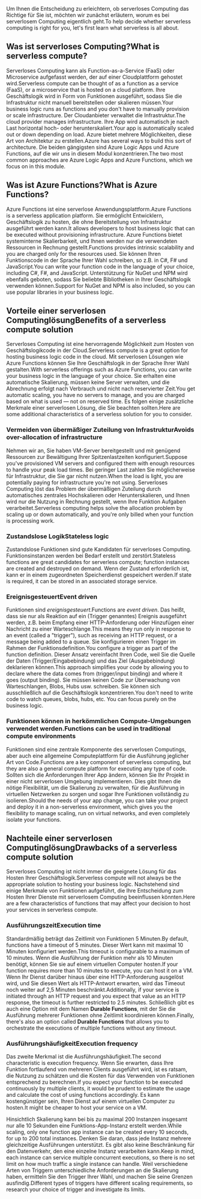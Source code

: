 <span data-ttu-id="a975c-101">Um Ihnen die Entscheidung zu erleichtern, ob serverloses Computing das Richtige für Sie ist, möchten wir zunächst erläutern, worum es bei serverlosem Computing eigentlich geht.</span><span class="sxs-lookup"><span data-stu-id="a975c-101">To help decide whether serverless computing is right for you, let's first learn what serverless is all about.</span></span>

## <a name="what-is-serverless-compute"></a><span data-ttu-id="a975c-102">Was ist serverloses Computing?</span><span class="sxs-lookup"><span data-stu-id="a975c-102">What is serverless compute?</span></span>

<span data-ttu-id="a975c-103">Serverloses Computing kann als Function-as-a-Service (FaaS) oder Microservice aufgefasst werden, der auf einer Cloudplattform gehostet wird.</span><span class="sxs-lookup"><span data-stu-id="a975c-103">Serverless compute can be thought of as a function as a service (FaaS), or a microservice that is hosted on a cloud platform.</span></span> <span data-ttu-id="a975c-104">Ihre Geschäftslogik wird in Form von Funktionen ausgeführt, sodass Sie die Infrastruktur nicht manuell bereitstellen oder skalieren müssen.</span><span class="sxs-lookup"><span data-stu-id="a975c-104">Your business logic runs as functions and you don't have to manually provision or scale infrastructure.</span></span> <span data-ttu-id="a975c-105">Der Cloudanbieter verwaltet die Infrastruktur.</span><span class="sxs-lookup"><span data-stu-id="a975c-105">The cloud provider manages infrastructure.</span></span> <span data-ttu-id="a975c-106">Ihre App wird automatisch je nach Last horizontal hoch- oder herunterskaliert.</span><span class="sxs-lookup"><span data-stu-id="a975c-106">Your app is automatically scaled out or down depending on load.</span></span> <span data-ttu-id="a975c-107">Azure bietet mehrere Möglichkeiten, diese Art von Architektur zu erstellen.</span><span class="sxs-lookup"><span data-stu-id="a975c-107">Azure has several ways to build this sort of architecture.</span></span> <span data-ttu-id="a975c-108">Die beiden gängigsten sind Azure Logic Apps und Azure Functions, auf die wir uns in diesem Modul konzentrieren.</span><span class="sxs-lookup"><span data-stu-id="a975c-108">The two most common approaches are Azure Logic Apps and Azure Functions, which we focus on in this module.</span></span>

## <a name="what-is-azure-functions"></a><span data-ttu-id="a975c-109">Was ist Azure Functions?</span><span class="sxs-lookup"><span data-stu-id="a975c-109">What is Azure Functions?</span></span>

<span data-ttu-id="a975c-110">Azure Functions ist eine serverlose Anwendungsplattform.</span><span class="sxs-lookup"><span data-stu-id="a975c-110">Azure Functions is a serverless application platform.</span></span> <span data-ttu-id="a975c-111">Sie ermöglicht Entwicklern, Geschäftslogik zu hosten, die ohne Bereitstellung von Infrastruktur ausgeführt werden kann.</span><span class="sxs-lookup"><span data-stu-id="a975c-111">It allows developers to host business logic that can be executed without provisioning infrastructure.</span></span> <span data-ttu-id="a975c-112">Azure Functions bietet systeminterne Skalierbarkeit, und Ihnen werden nur die verwendeten Ressourcen in Rechnung gestellt.</span><span class="sxs-lookup"><span data-stu-id="a975c-112">Functions provides intrinsic scalability and you are charged only for the resources used.</span></span> <span data-ttu-id="a975c-113">Sie können Ihren Funktionscode in der Sprache Ihrer Wahl schreiben, so z.B. in C#, F# und JavaScript.</span><span class="sxs-lookup"><span data-stu-id="a975c-113">You can write your function code in the language of your choice, including C#, F#, and JavaScript.</span></span> <span data-ttu-id="a975c-114">Unterstützung für NuGet und NPM wird ebenfalls geboten, sodass Sie beliebte Bibliotheken in Ihrer Geschäftslogik verwenden können.</span><span class="sxs-lookup"><span data-stu-id="a975c-114">Support for NuGet and NPM is also included, so you can use popular libraries in your business logic.</span></span>

## <a name="benefits-of-a-serverless-compute-solution"></a><span data-ttu-id="a975c-115">Vorteile einer serverlosen Computinglösung</span><span class="sxs-lookup"><span data-stu-id="a975c-115">Benefits of a serverless compute solution</span></span>

<span data-ttu-id="a975c-116">Serverloses Computing ist eine hervorragende Möglichkeit zum Hosten von Geschäftslogikcode in der Cloud.</span><span class="sxs-lookup"><span data-stu-id="a975c-116">Serverless compute is a great option for hosting business logic code in the cloud.</span></span> <span data-ttu-id="a975c-117">Mit serverlosen Lösungen wie Azure Functions können Sie Ihre Geschäftslogik in der Sprache Ihrer Wahl gestalten.</span><span class="sxs-lookup"><span data-stu-id="a975c-117">With serverless offerings such as Azure Functions, you can write your business logic in the language of your choice.</span></span> <span data-ttu-id="a975c-118">Sie erhalten eine automatische Skalierung, müssen keine Server verwalten, und die Abrechnung erfolgt nach Verbrauch und nicht nach reservierter Zeit.</span><span class="sxs-lookup"><span data-stu-id="a975c-118">You get automatic scaling, you have no servers to manage, and you are charged based on what is used — not on reserved time.</span></span> <span data-ttu-id="a975c-119">Es folgen einige zusätzliche Merkmale einer serverlosen Lösung, die Sie beachten sollten.</span><span class="sxs-lookup"><span data-stu-id="a975c-119">Here are some additional characteristics of a serverless solution for you to consider.</span></span>

### <a name="avoids-over-allocation-of-infrastructure"></a><span data-ttu-id="a975c-120">Vermeiden von übermäßiger Zuteilung von Infrastruktur</span><span class="sxs-lookup"><span data-stu-id="a975c-120">Avoids over-allocation of infrastructure</span></span>

<span data-ttu-id="a975c-121">Nehmen wir an, Sie haben VM-Server bereitgestellt und mit genügend Ressourcen zur Bewältigung Ihrer Spitzenlastzeiten konfiguriert.</span><span class="sxs-lookup"><span data-stu-id="a975c-121">Suppose you've provisioned VM servers and configured them with enough resources to handle your peak load times.</span></span> <span data-ttu-id="a975c-122">Bei geringer Last zahlen Sie möglicherweise für Infrastruktur, die Sie gar nicht nutzen.</span><span class="sxs-lookup"><span data-stu-id="a975c-122">When the load is light, you are potentially paying for infrastructure you're not using.</span></span> <span data-ttu-id="a975c-123">Serverloses Computing löst das Problem der übermäßigen Zuteilung durch automatisches zentrales Hochskalieren oder Herunterskalieren, und Ihnen wird nur die Nutzung in Rechnung gestellt, wenn Ihre Funktion Aufgaben verarbeitet.</span><span class="sxs-lookup"><span data-stu-id="a975c-123">Serverless computing helps solve the allocation problem by scaling up or down automatically, and you're only billed when your function is processing work.</span></span>

### <a name="stateless-logic"></a><span data-ttu-id="a975c-124">Zustandslose Logik</span><span class="sxs-lookup"><span data-stu-id="a975c-124">Stateless logic</span></span>

<span data-ttu-id="a975c-125">Zustandslose Funktionen sind gute Kandidaten für serverloses Computing. Funktionsinstanzen werden bei Bedarf erstellt und zerstört.</span><span class="sxs-lookup"><span data-stu-id="a975c-125">Stateless functions are great candidates for serverless compute; function instances are created and destroyed on demand.</span></span> <span data-ttu-id="a975c-126">Wenn der Zustand erforderlich ist, kann er in einem zugeordneten Speicherdienst gespeichert werden.</span><span class="sxs-lookup"><span data-stu-id="a975c-126">If state is required, it can be stored in an associated storage service.</span></span>

### <a name="event-driven"></a><span data-ttu-id="a975c-127">Ereignisgesteuert</span><span class="sxs-lookup"><span data-stu-id="a975c-127">Event driven</span></span>

<span data-ttu-id="a975c-128">Funktionen sind _ereignisgesteuert_.</span><span class="sxs-lookup"><span data-stu-id="a975c-128">Functions are _event driven_.</span></span> <span data-ttu-id="a975c-129">Das heißt, dass sie nur als Reaktion auf ein (Trigger genanntes) Ereignis ausgeführt werden, z.B. beim Empfang einer HTTP-Anforderung oder Hinzufügen einer Nachricht zu einer Warteschlange.</span><span class="sxs-lookup"><span data-stu-id="a975c-129">This means they run only in response to an event (called a "trigger"), such as receiving an HTTP request, or a message being added to a queue.</span></span> <span data-ttu-id="a975c-130">Sie konfigurieren einen Trigger im Rahmen der Funktionsdefinition.</span><span class="sxs-lookup"><span data-stu-id="a975c-130">You configure a trigger as part of the function definition.</span></span> <span data-ttu-id="a975c-131">Dieser Ansatz vereinfacht Ihren Code, weil Sie die Quelle der Daten (Trigger/Eingabebindung) und das Ziel (Ausgabebindung) deklarieren können.</span><span class="sxs-lookup"><span data-stu-id="a975c-131">This approach simplifies your code by allowing you to declare where the data comes from (trigger/input binding) and where it goes (output binding).</span></span> <span data-ttu-id="a975c-132">Sie müssen keinen Code zur Überwachung von Warteschlangen, Blobs, Hubs usw. schreiben. Sie können sich ausschließlich auf die Geschäftslogik konzentrieren.</span><span class="sxs-lookup"><span data-stu-id="a975c-132">You don't need to write code to watch queues, blobs, hubs, etc. You can focus purely on the business logic.</span></span>

### <a name="functions-can-be-used-in-traditional-compute-environments"></a><span data-ttu-id="a975c-133">Funktionen können in herkömmlichen Compute-Umgebungen verwendet werden.</span><span class="sxs-lookup"><span data-stu-id="a975c-133">Functions can be used in traditional compute environments</span></span>

<span data-ttu-id="a975c-134">Funktionen sind eine zentrale Komponente des serverlosen Computings, aber auch eine allgemeine Computeplattform für die Ausführung jeglicher Art von Code.</span><span class="sxs-lookup"><span data-stu-id="a975c-134">Functions are a key component of serverless computing, but they are also a general compute platform for executing any type of code.</span></span> <span data-ttu-id="a975c-135">Sollten sich die Anforderungen Ihrer App ändern, können Sie Ihr Projekt in einer nicht serverlosen Umgebung implementieren. Dies gibt Ihnen die nötige Flexibilität, um die Skalierung zu verwalten, für die Ausführung in virtuellen Netzwerken zu sorgen und sogar Ihre Funktionen vollständig zu isolieren.</span><span class="sxs-lookup"><span data-stu-id="a975c-135">Should the needs of your app change, you can take your project and deploy it in a non-serverless environment, which gives you the flexibility to manage scaling, run on virtual networks, and even completely isolate your functions.</span></span>

## <a name="drawbacks-of-a-serverless-compute-solution"></a><span data-ttu-id="a975c-136">Nachteile einer serverlosen Computinglösung</span><span class="sxs-lookup"><span data-stu-id="a975c-136">Drawbacks of a serverless compute solution</span></span>

<span data-ttu-id="a975c-137">Serverloses Computing ist nicht immer die geeignete Lösung für das Hosten Ihrer Geschäftslogik.</span><span class="sxs-lookup"><span data-stu-id="a975c-137">Serverless compute will not always be the appropriate solution to hosting your business logic.</span></span> <span data-ttu-id="a975c-138">Nachstehend sind einige Merkmale von Funktionen aufgeführt, die Ihre Entscheidung zum Hosten Ihrer Dienste mit serverlosem Computing beeinflussen könnten.</span><span class="sxs-lookup"><span data-stu-id="a975c-138">Here are a few characteristics of functions that may affect your decision to host your services in serverless compute.</span></span>

### <a name="execution-time"></a><span data-ttu-id="a975c-139">Ausführungszeit</span><span class="sxs-lookup"><span data-stu-id="a975c-139">Execution time</span></span>

<span data-ttu-id="a975c-140">Standardmäßig beträgt das Zeitlimit von Funktionen 5 Minuten.</span><span class="sxs-lookup"><span data-stu-id="a975c-140">By default, functions have a timeout of 5 minutes.</span></span> <span data-ttu-id="a975c-141">Dieser Wert kann mit maximal 10 Minuten konfiguriert werden.</span><span class="sxs-lookup"><span data-stu-id="a975c-141">This timeout is configurable to a maximum of 10 minutes.</span></span> <span data-ttu-id="a975c-142">Wenn die Ausführung der Funktion mehr als 10 Minuten benötigt, können Sie sie auf einem virtuellen Computer hosten.</span><span class="sxs-lookup"><span data-stu-id="a975c-142">If your function requires more than 10 minutes to execute, you can host it on a VM.</span></span> <span data-ttu-id="a975c-143">Wenn Ihr Dienst darüber hinaus über eine HTTP-Anforderung ausgelöst wird, und Sie diesen Wert als HTTP-Antwort erwarten, wird das Timeout noch weiter auf 2,5 Minuten beschränkt.</span><span class="sxs-lookup"><span data-stu-id="a975c-143">Additionally, if your service is initiated through an HTTP request and you expect that value as an HTTP response, the timeout is further restricted to 2.5 minutes.</span></span> <span data-ttu-id="a975c-144">Schließlich gibt es auch eine Option mit dem Namen **Durable Functions**, mit der Sie die Ausführung mehrerer Funktionen ohne Zeitlimit koordinieren können.</span><span class="sxs-lookup"><span data-stu-id="a975c-144">Finally, there's also an option called **Durable Functions** that allows you to orchestrate the executions of multiple functions without any timeout.</span></span>

### <a name="execution-frequency"></a><span data-ttu-id="a975c-145">Ausführungshäufigkeit</span><span class="sxs-lookup"><span data-stu-id="a975c-145">Execution frequency</span></span>

<span data-ttu-id="a975c-146">Das zweite Merkmal ist die Ausführungshäufigkeit.</span><span class="sxs-lookup"><span data-stu-id="a975c-146">The second characteristic is execution frequency.</span></span> <span data-ttu-id="a975c-147">Wenn Sie erwarten, dass Ihre Funktion fortlaufend von mehreren Clients ausgeführt wird, ist es ratsam, die Nutzung zu schätzen und die Kosten für das Verwenden von Funktionen entsprechend zu berechnen.</span><span class="sxs-lookup"><span data-stu-id="a975c-147">If you expect your function to be executed continuously by multiple clients, it would be prudent to estimate the usage and calculate the cost of using functions accordingly.</span></span> <span data-ttu-id="a975c-148">Es kann kostengünstiger sein, Ihren Dienst auf einem virtuellen Computer zu hosten.</span><span class="sxs-lookup"><span data-stu-id="a975c-148">It might be cheaper to host your service on a VM.</span></span>

<span data-ttu-id="a975c-149">Hinsichtlich Skalierung kann bei bis zu maximal 200 Instanzen insgesamt nur alle 10 Sekunden eine Funktions-App-Instanz erstellt werden.</span><span class="sxs-lookup"><span data-stu-id="a975c-149">While scaling, only one function app instance can be created every 10 seconds, for up to 200 total instances.</span></span> <span data-ttu-id="a975c-150">Denken Sie daran, dass jede Instanz mehrere gleichzeitige Ausführungen unterstützt. Es gibt also keine Beschränkung für den Datenverkehr, den eine einzelne Instanz verarbeiten kann.</span><span class="sxs-lookup"><span data-stu-id="a975c-150">Keep in mind, each instance can service multiple concurrent executions, so there is no set limit on how much traffic a single instance can handle.</span></span> <span data-ttu-id="a975c-151">Weil verschiedene Arten von Triggern unterschiedliche Anforderungen an die Skalierung haben, ermitteln Sie den Trigger Ihrer Wahl, und machen Sie seine Grenzen ausfindig.</span><span class="sxs-lookup"><span data-stu-id="a975c-151">Different types of triggers have different scaling requirements, so research your choice of trigger and investigate its limits.</span></span>
